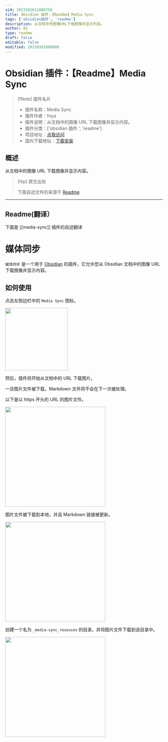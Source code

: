 ```yaml
---
uid: 2023102611080750
title: Obsidian 插件：【Readme】Media Sync
tags: ['obsidian插件', 'readme']
description: 从文档中的图像URL下载图像并显示内容。
author: AI
type: readme
draft: false
editable: false
modified: 20230101000000
---
```


# Obsidian 插件：【Readme】Media Sync

> [!Note] 插件名片
> - 插件名称：Media Sync
> - 插件作者：fnya
> - 插件说明：从文档中的图像 URL 下载图像并显示内容。
> - 插件分类：['obsidian 插件 ', 'readme']
> - 项目地址：[点我访问](https://github.com/fnya/media-sync)
> - 国内下载地址：[下载安装](https://pkmer.cn/products/plugin/pluginMarket/?media-sync)

## 概述

从文档中的图像 URL 下载图像并显示内容。

> [!tip] 原文出处
>
>下面自述文件的来源于 [Readme](https://ghproxy.net/https://raw.githubusercontent.com/fnya/media-sync/main/README.md)
>

---

## Readme(翻译）

下面是 [[media-sync]] 插件的自述翻译

# 媒体同步

`媒体同步` 是一个用于 [Obsidian](https://obsidian.md) 的插件，它允许您从 Obsidian 文档中的图像 URL 下载图像并显示内容。

## 如何使用

点击左侧边栏中的 `Media Sync` 图标。

<img src="resources/image01.png" width="200">

然后，插件将开始从文档中的 URL 下载图片。

一旦图片文件被下载，Markdown 文件将不会在下一次被处理。

以下是以 https 开头的 URL 的图片文件。

<img src="resources/image02.png" width="320">

图片文件被下载到本地，并且 Markdown 链接被更新。

<img src="resources/image03.png" width="320">

创建一个名为 `_media-sync_resouces` 的目录，并将图片文件下载到该目录中。

<img src="resources/image04.png" width="320">



